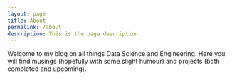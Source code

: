 ```yaml
---
layout: page
title: About
permalink: /about
description: This is the page description
---
```


Welcome to my blog on all things Data Science and Engineering. Here you will find musings (hopefully with some slight humour) and projects (both completed and upcoming).